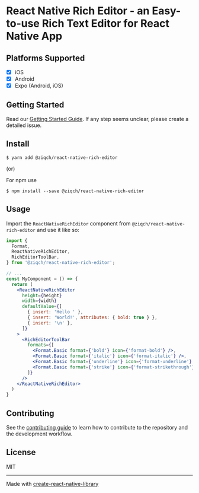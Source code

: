 # React Native Rich Editor - an Easy-to-use Rich Text Editor for React Native App

## Platforms Supported

- [x] iOS
- [x] Android
- [x] Expo (Android, iOS)

## Getting Started

Read our [Getting Started Guide](docs/Getting-Started.md). If any step seems unclear, please create a detailed issue.


## Install

```
$ yarn add @ziqch/react-native-rich-editor
```

(or)

For npm use

```
$ npm install --save @ziqch/react-native-rich-editor
```

## Usage

Import the `ReactNativeRichEditor` component from `@ziqch/react-native-rich-editor` and use it like so:

```jsx
import {
  Format,
  ReactNativeRichEditor,
  RichEditorToolBar,
} from '@ziqch/react-native-rich-editor';

// ...
const MyComponent = () => {
  return (
    <ReactNativeRichEditor
      height={height}
      width={width}
      defaultValue={[
        { insert: 'Hello ' },
        { insert: 'World!', attributes: { bold: true } },
        { insert: '\n' },
      ]}
    >
      <RichEditorToolBar
        formats={[
          <Format.Basic format={'bold'} icon={'format-bold'} />,
          <Format.Basic format={'italic'} icon={'format-italic'} />,
          <Format.Basic format={'underline'} icon={'format-underline'} />,
          <Format.Basic format={'strike'} icon={'format-strikethrough'} />,
        ]}
      />
    </ReactNativeRichEditor>
  )
}
```

## Contributing

See the [contributing guide](CONTRIBUTING.md) to learn how to contribute to the repository and the development workflow.

## License

MIT

---

Made with [create-react-native-library](https://github.com/callstack/react-native-builder-bob)
